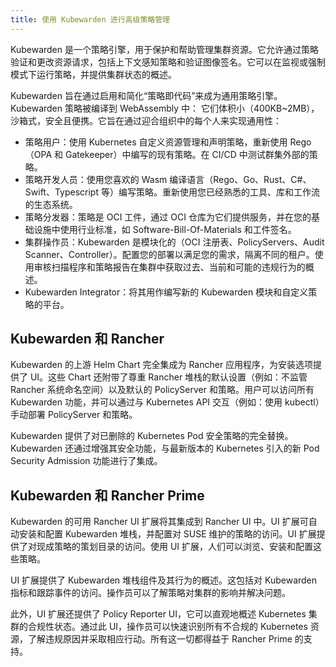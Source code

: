 ```yaml
---
title: 使用 Kubewarden 进行高级策略管理
---
```


<head>
  <link rel="canonical" href="https://ranchermanager.docs.rancher.com/zh/integrations-in-rancher/kubewarden"/>
</head>

Kubewarden 是一个策略引擎，用于保护和帮助管理集群资源。它允许通过策略验证和更改资源请求，包括上下文感知策略和验证图像签名。它可以在监视或强制模式下运行策略，并提供集群状态的概述。
 
Kubewarden 旨在通过启用和简化“策略即代码”来成为通用策略引擎。Kubewarden 策略被编译到 WebAssembly 中： 它们体积小（400KB~2MB），沙箱式，安全且便携。它旨在通过迎合组织中的每个人来实现通用性：
 
- 策略用户：使用 Kubernetes 自定义资源管理和声明策略，重新使用 Rego（OPA 和 Gatekeeper）中编写的现有策略。在 CI/CD 中测试群集外部的策略。
- 策略开发人员：使用您喜欢的 Wasm 编译语言（Rego、Go、Rust、C#、Swift、Typescript 等）编写策略。重新使用您已经熟悉的工具、库和工作流的生态系统。
- 策略分发器：策略是 OCI 工件，通过 OCI 仓库为它们提供服务，并在您的基础设施中使用行业标准，如 Software-Bill-Of-Materials 和工件签名。
- 集群操作员：Kubewarden 是模块化的（OCI 注册表、PolicyServers、Audit Scanner、Controller）。配置您的部署以满足您的需求，隔离不同的租户。使用审核扫描程序和策略报告在集群中获取过去、当前和可能的违规行为的概述。
- Kubewarden Integrator：将其用作编写新的 Kubewarden 模块和自定义策略的平台。 

## Kubewarden 和 Rancher 
 
Kubewarden 的上游 Helm Chart 完全集成为 Rancher 应用程序，为安装选项提供了 UI。这些 Chart 还附带了尊重 Rancher 堆栈的默认设置（例如：不监管 Rancher 系统命名空间）以及默认的 PolicyServer 和策略。用户可以访问所有 Kubewarden 功能，并可以通过与 Kubernetes API 交互（例如：使用 kubectl）手动部署 PolicyServer 和策略。

Kubewarden 提供了对已删除的 Kubernetes Pod 安全策略的完全替换。 Kubewarden 还通过增强其安全功能，与最新版本的 Kubernetes 引入的新 Pod Security Admission 功能进行了集成。

## Kubewarden 和 Rancher Prime 

Kubewarden 的可用 Rancher UI 扩展将其集成到 Rancher UI 中。UI 扩展可自动安装和配置 Kubewarden 堆栈，并配置对 SUSE 维护的策略的访问。UI 扩展提供了对现成策略的策划目录的访问。使用 UI 扩展，人们可以浏览、安装和配置这些策略。

UI 扩展提供了 Kubewarden 堆栈组件及其行为的概述。这包括对 Kubewarden 指标和跟踪事件的访问。操作员可以了解策略对集群的影响并解决问题。

此外，UI 扩展还提供了 Policy Reporter UI，它可以直观地概述 Kubernetes 集群的合规性状态。通过此 UI，操作员可以快速识别所有不合规的 Kubernetes 资源，了解违规原因并采取相应行动。所有这一切都得益于 Rancher Prime 的支持。
 